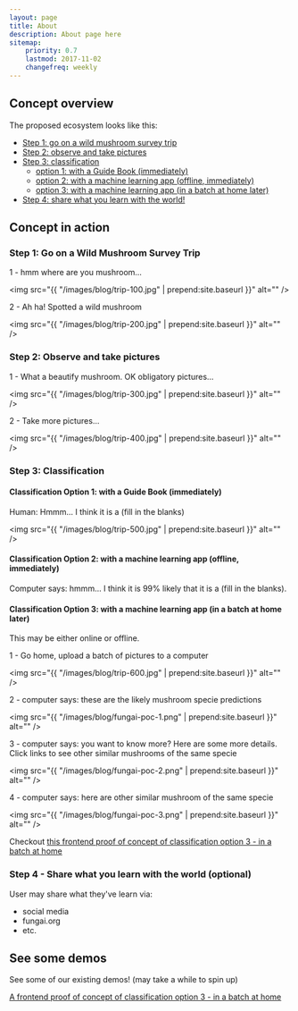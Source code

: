 ```yaml
---
layout: page
title: About
description: About page here
sitemap:
    priority: 0.7
    lastmod: 2017-11-02
    changefreq: weekly
---
```


## Concept overview

The proposed ecosystem looks like this:

- [Step 1: go on a wild mushroom survey trip](#step1)
- [Step 2: observe and take pictures](#step2)
- [Step 3: classification](#step3)
  - [option 1: with a Guide Book (immediately)](#step3a)
  - [option 2: with a machine learning app (offline, immediately)](#step3b)
  - [option 3: with a machine learning app (in a batch at home later)](#step3c)
- [Step 4: share what you learn with the world!](#step4)

## Concept in action

### <a name="step1">Step 1: Go on a Wild Mushroom Survey Trip</a>

1 - hmm where are you mushroom...

<span class="image main"><img src="{{ "/images/blog/trip-100.jpg" | prepend:site.baseurl }}" alt="" /></span>

2 - Ah ha! Spotted a wild mushroom

<span class="image main"><img src="{{ "/images/blog/trip-200.jpg" | prepend:site.baseurl }}" alt="" /></span>

### <a name="step2">Step 2: Observe and take pictures</a>

1 - What a beautify mushroom. OK obligatory pictures...

<span class="image main"><img src="{{ "/images/blog/trip-300.jpg" | prepend:site.baseurl }}" alt="" /></span>

2 - Take more pictures...

<span class="image main"><img src="{{ "/images/blog/trip-400.jpg" | prepend:site.baseurl }}" alt="" /></span>

### <a name="step3">Step 3: Classification</a>

#### <a name="step3a">Classification Option 1: with a Guide Book (immediately)</a>

Human: Hmmm... I think it is a (fill in the blanks)

<span class="image main"><img src="{{ "/images/blog/trip-500.jpg" | prepend:site.baseurl }}" alt="" /></span>

#### <a name="step3b">Classification Option 2: with a machine learning app (offline, immediately)</a>

Computer says: hmmm... I think it is 99% likely that it is a (fill in the blanks).

#### <a name="step3c">Classification Option 3: with a machine learning app (in a batch at home later)</a>

This may be either online or offline.

1 - Go home, upload a batch of pictures to a computer
 
<span class="image main"><img src="{{ "/images/blog/trip-600.jpg" | prepend:site.baseurl }}" alt="" /></span>

2 - computer says: these are the likely mushroom specie predictions

<span class="image main"><img src="{{ "/images/blog/fungai-poc-1.png" | prepend:site.baseurl }}" alt="" /></span>

3 - computer says: you want to know more? Here are some more details. Click links to see other similar mushrooms of the same specie

<span class="image main"><img src="{{ "/images/blog/fungai-poc-2.png" | prepend:site.baseurl }}" alt="" /></span>

4 - computer says: here are other similar mushroom of the same specie

<span class="image main"><img src="{{ "/images/blog/fungai-poc-3.png" | prepend:site.baseurl }}" alt="" /></span>

Checkout <a href="https://fungai-react-ui.herokuapp.com/" target="_blank">this frontend proof of concept of classification option 3 - in a batch at home</a>

### <a name="step4">Step 4 - Share what you learn with the world (optional)</a>

User may share what they've learn via:

- social media
- fungai.org
- etc.

## See some demos

See some of our existing demos! (may take a while to spin up)

<a href="https://fungai-react-ui.herokuapp.com/" target="_blank">A frontend proof of concept of classification option 3 - in a batch at home</a>